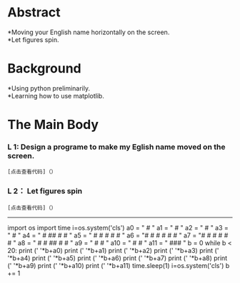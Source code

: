 # Abstract
 *Moving your English name horizontally on the screen.  
 *Let figures spin.

# Background
 *Using python preliminarily.  
 *Learning how to use matplotlib.

# The Main Body

### L 1:  Design a programe to make my Eglish name moved on the screen.
    [点击查看代码]（）  



### L 2： Let figures spin
    [点击查看代码]（）  
***
import os 
import time 
i=os.system('cls') 
a0 = "        #                           "
a1 = "        #                           "
a2 = "        #                           "
a3 = "        #                           "
a4 = "        #       ##           #    # "
a5 = "        #     #     #        #    # "
a6 = "#       #    #      #        #    # "
a7 = "#       #     #     #          #  # "
a8 = "  #  #          ##   #            # "
a9 = "                            #     # "
a10 = "                           #     # "
a11 = "                             ###   "
b = 0 
while b < 20: 
     print (' '*b+a0) 
     print (' '*b+a1) 
     print (' '*b+a2) 
     print (' '*b+a3) 
     print (' '*b+a4) 
     print (' '*b+a5) 
     print (' '*b+a6) 
     print (' '*b+a7) 
     print (' '*b+a8) 
     print (' '*b+a9) 
     print (' '*b+a10) 
     print (' '*b+a11) 
     time.sleep(1) 
     i=os.system('cls') 
     b += 1 
